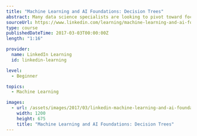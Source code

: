 ```yaml
---
title: "Machine Learning and AI Foundations: Decision Trees"
abstract: Many data science specialists are looking to pivot toward focusing on machine learning. This course covers the essentials of machine learning, including predictive analytics and working with decision trees. Explore several popular tree algorithms and learn how to use reverse engineering to identify specific variables. Demonstrations of using the IBM SPSS Modeler are included so you can understand how decisions trees work. This course is designed to give you a solid foundation on which to build more advanced data science skills.
sourceUrl: https://www.linkedin.com/learning/machine-learning-and-ai-foundations-decision-trees
type: course
publishedDateTime: 2017-03-03T00:00:00Z
length: "1:16"

provider:
  name: LinkedIn Learning
  id: linkedin-learning

level:
  - Beginner

topics:
  - Machine Learning

images:
  - url: /assets/images/2017/03/linkedin-machine-learning-and-ai-foundations-decision-trees-1.jpg
    width: 1200
    height: 675
    title: "Machine Learning and AI Foundations: Decision Trees"
---
```

